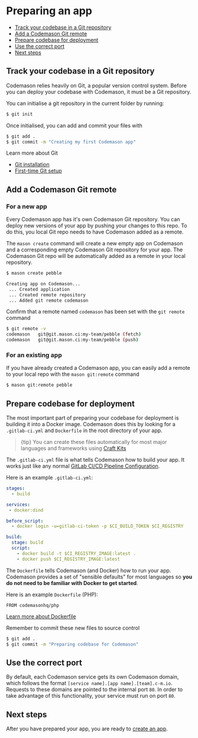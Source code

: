 # Preparing an app

- [Track your codebase in a Git repository](#git)
- [Add a Codemason Git remote](#remote)
- [Prepare codebase for deployment](#codebase)
- [Use the correct port](#port)
- [Next steps](#next-steps)

<a name="git"></a>
## Track your codebase in a Git repository
Codemason relies heavily on Git, a popular version control system. Before you can deploy your codebase with Codemason, it must be a Git repository. 

You can initialise a git repository in the current folder by running:
```bash
$ git init
```

Once initialised, you can add and commit your files with 
```bash
$ git add .
$ git commit -m "Creating my first Codemason app"
```

Learn more about Git
* [Git installation](https://git-scm.com/book/en/v2/Getting-Started-Installing-Git)
* [First-time Git setup](https://git-scm.com/book/en/v2/Getting-Started-First-Time-Git-Setup)

<a name="remote"></a>
## Add a Codemason Git remote 

### For a new app
Every Codemason app has it's own Codemason Git repository. You can deploy new versions of your app by pushing your changes to this repo. To do this, you local Git repo needs to have Codemason added as a remote.

The `mason create` command will create a new empty app on Codemason and a corresponding empty Codemason Git repository for your app. The Codemason Git repo will be automatically added as a remote in your local repository.

```bash
$ mason create pebble

Creating app on Codemason...
 ... Created application
 ... Created remote repository
 ... Added git remote codemason
```

Confirm that a remote named `codemason` has been set with the `git remote` command
```bash
$ git remote -v
codemason	git@git.mason.ci:my-team/pebble (fetch)
codemason	git@git.mason.ci:my-team/pebble (push)
```

### For an existing app
If you have already created a Codemason app, you can easily add a remote to your local repo with the `mason git:remote` command
```bash
$ mason git:remote pebble
```

<a name="codebase"></a>
## Prepare codebase for deployment
The most important part of preparing your codebase for deployment is building it into a Docker image. Codemason does this by looking for a `.gitlab-ci.yml` and `Dockerfile` in the root directory of your app.

> {tip} You can create these files automatically for most major languages and frameworks using [Craft Kits](/docs/{{version}}/craft-kits)

The `.gitlab-ci.yml` file is what tells Codemason how to build your app. It works just like any normal [GitLab CI/CD Pipeline Configuration](https://docs.gitlab.com/ee/ci/yaml/). 

Here is an example `.gitlab-ci.yml`:
```yaml
stages: 
  - build

services:
 - docker:dind

before_script:
  - docker login -u=gitlab-ci-token -p $CI_BUILD_TOKEN $CI_REGISTRY

build: 
  stage: build
  script: 
    - docker build -t $CI_REGISTRY_IMAGE:latest .
    - docker push $CI_REGISTRY_IMAGE:latest
```

The `Dockerfile` tells Codemason (and Docker) how to run your app. Codemason provides a set of "sensible defaults" for most languages so **you do not need to be familiar with Docker to get started**.

Here is an example `Dockerfile` (PHP): 
```docker
FROM codemasonhq/php
```

[Learn more about Dockerfile](https://docs.docker.com/engine/reference/builder/)

Remember to commit these new files to source control
```bash
$ git add .
$ git commit -m "Preparing codebase for Codemason"
```

<a name="port"></a>
## Use the correct port

By default, each Codemason service gets its own Codemason domain, which follows the format `[service name].[app name].[team].c-m.io`.
Requests to these domains are pointed to the internal port `80`. 
In order to take advantage of this functionality, your service must run on port `80`.
  


<a name="next-steps"></a>
## Next steps
After you have prepared your app, you are ready to [create an app](/docs/{{version}}/creating-apps).